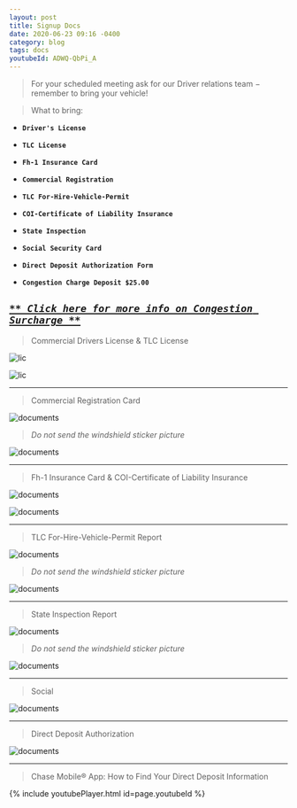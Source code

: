 ```yaml
---
layout: post
title: Signup Docs
date: 2020-06-23 09:16 -0400
category: blog
tags: docs
youtubeId: ADWQ-QbPi_A
---
```


> For your scheduled meeting ask for our Driver relations team − remember to bring your vehicle!

> What to bring:

- **`Driver's License`**

- **`TLC License`**

- **`Fh-1 Insurance Card`**

- **`Commercial Registration`**

- **`TLC For-Hire-Vehicle-Permit`**

- **`COI-Certificate of Liability Insurance`**

- **`State Inspection`**

- **`Social Security Card`**

- **`Direct Deposit Authorization Form`**

- **`Congestion Charge Deposit $25.00`**

_[`** Click here for more info on Congestion Surcharge **`](https://www1.nyc.gov/site/tlc/about/congestion-surcharge.page)_
---

> Commercial Drivers License & TLC License

![lic]({{site.baseurl}}/images/dmv.png)

![lic]({{site.baseurl}}/images/hack.png)

---

> Commercial Registration Card

![documents]({{site.baseurl}}/images/reg.png)

> _Do not send the windshield sticker picture_

![documents]({{site.baseurl}}/images/reg-sticker.png)

---

> Fh-1 Insurance Card & COI-Certificate of Liability Insurance

![documents]({{site.baseurl}}/images/fh-1.png)

![documents]({{site.baseurl}}/images/coi.png)

---

> TLC For-Hire-Vehicle-Permit Report

![documents]({{site.baseurl}}/images/fhv.png)

> _Do not send the windshield sticker picture_

![documents]({{site.baseurl}}/images/fhv-sticker.png)

---

> State Inspection Report

![documents]({{site.baseurl}}/images/insp.png)

> _Do not send the windshield sticker picture_

![documents]({{site.baseurl}}/images/insp-sticker.png)


---
> Social

![documents]({{site.baseurl}}/images/social.png)

---
> Direct Deposit Authorization

![documents]({{site.baseurl}}/images/deposit.png)

---

> Chase Mobile® App: How to Find Your Direct Deposit Information

{% include youtubePlayer.html id=page.youtubeId %}
